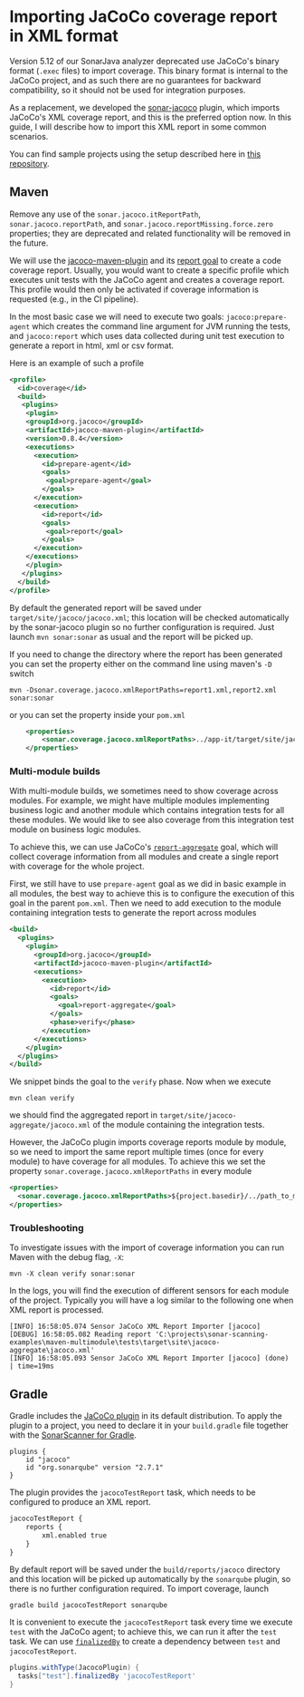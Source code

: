# Importing JaCoCo coverage report in XML format

Version 5.12 of our SonarJava analyzer deprecated use JaCoCo's binary format (`.exec` files) to import coverage. This binary format is internal to the JaCoCo project, and as such there are no guarantees for backward compatibility, so it should not be used for integration purposes.

As a replacement, we developed the [sonar-jacoco](https://docs.sonarqube.org/display/PLUG/JaCoCo+Plugin) plugin, which imports JaCoCo's XML coverage report, and this is the preferred option now. In this guide, I will describe how to import this XML report in some common scenarios.

You can find sample projects using the setup described here in [this repository](https://github.com/SonarSource/sonar-scanning-examples).

## Maven

Remove any use of the `sonar.jacoco.itReportPath`, `sonar.jacoco.reportPath`, and `sonar.jacoco.reportMissing.force.zero` properties; they are deprecated and related functionality will be removed in the future.

We will use the [jacoco-maven-plugin](https://www.jacoco.org/jacoco/trunk/doc/maven.html) and its [report goal](https://www.eclemma.org/jacoco/trunk/doc/report-mojo.html) to create a code coverage report. Usually, you would want to create a specific profile which executes unit tests with the JaCoCo agent and creates a coverage report. This profile would then only be activated if coverage information is requested (e.g., in the CI pipeline).

In the most basic case we will need to execute two goals: `jacoco:prepare-agent` which creates the command line argument for JVM running the tests, and `jacoco:report` which uses data collected during unit test execution to generate a report in html, xml or csv format.

Here is an example of such a profile

```xml
<profile>
  <id>coverage</id>
  <build>
   <plugins>
    <plugin>
    <groupId>org.jacoco</groupId>
    <artifactId>jacoco-maven-plugin</artifactId>
    <version>0.8.4</version>
    <executions>
      <execution>
        <id>prepare-agent</id>
        <goals>
         <goal>prepare-agent</goal>
        </goals>
      </execution>
      <execution>
        <id>report</id>
        <goals>
         <goal>report</goal>
        </goals>
      </execution>
    </executions>
    </plugin>
   </plugins>
  </build>
</profile>
```

By default the generated report will be saved under `target/site/jacoco/jacoco.xml`; this location will be checked automatically by the sonar-jacoco plugin so no further configuration is required. Just launch `mvn sonar:sonar` as usual and the report will be picked up.

If you need to change the directory where the report has been generated you can set the property either on the command line using maven's  `-D` switch

```shell
mvn -Dsonar.coverage.jacoco.xmlReportPaths=report1.xml,report2.xml sonar:sonar 
```

or you can set the property inside your `pom.xml`

```xml
    <properties>
        <sonar.coverage.jacoco.xmlReportPaths>../app-it/target/site/jacoco-aggregate/jacoco.xml</sonar.coverage.jacoco.xmlReportPaths>
    </properties>

```

### Multi-module builds

With multi-module builds, we sometimes need to show coverage across modules. For example, we might have multiple modules implementing business logic and another module which contains integration tests for all these modules. We would like to see also coverage from this integration test module on business logic modules.

To achieve this, we can use JaCoCo's [`report-aggregate`](https://www.jacoco.org/jacoco/trunk/doc/report-aggregate-mojo.html) goal, which will collect coverage information from all modules and create a single report with coverage for the whole project.

First, we still have to use `prepare-agent` goal as we did in basic example in all modules, the best way to achieve this is to configure the execution of this goal in the parent `pom.xml`. Then we need to add execution to the module containing integration tests to generate the report across modules

```xml
<build>
  <plugins>
    <plugin>
      <groupId>org.jacoco</groupId>
      <artifactId>jacoco-maven-plugin</artifactId>
      <executions>
        <execution>
          <id>report</id>
          <goals>
            <goal>report-aggregate</goal>
          </goals>
          <phase>verify</phase>
        </execution>
      </executions>
    </plugin>
  </plugins>
</build>
```

We snippet binds the goal to the `verify` phase. Now when we execute

```shell
mvn clean verify
```

we should find the aggregated report in `target/site/jacoco-aggregate/jacoco.xml` of the module containing the integration tests.

However, the JaCoCo plugin imports coverage reports module by module, so we need to import the same report multiple times (once for every module) to have coverage for all modules. To achieve this we set the property `sonar.coverage.jacoco.xmlReportPaths` in every module

```xml
<properties>
  <sonar.coverage.jacoco.xmlReportPaths>${project.basedir}/../path_to_module_with_report/target/site/jacoco-aggregate/jacoco.xml</sonar.coverage.jacoco.xmlReportPaths>
</properties>
```

### Troubleshooting

To investigate issues with the import of coverage information you can run Maven with the debug flag, `-X`:

```shell
mvn -X clean verify sonar:sonar 
```

In the logs, you will find the execution of different sensors for each module of the project. Typically you will have a log similar to the following one when XML report is processed.

```shell
[INFO] 16:58:05.074 Sensor JaCoCo XML Report Importer [jacoco]
[DEBUG] 16:58:05.082 Reading report 'C:\projects\sonar-scanning-examples\maven-multimodule\tests\target\site\jacoco-aggregate\jacoco.xml'
[INFO] 16:58:05.093 Sensor JaCoCo XML Report Importer [jacoco] (done) | time=19ms
```

## Gradle

Gradle includes the [JaCoCo plugin](https://docs.gradle.org/current/userguide/jacoco_plugin.html) in its default distribution. To apply the plugin to a project, you need to declare it in your `build.gradle` file together with the [SonarScanner for Gradle](https://docs.sonarqube.org/latest/analysis/scan/sonarscanner-for-gradle/).

```plaintext
plugins {
    id "jacoco"
    id "org.sonarqube" version "2.7.1"
}
```

The plugin provides the `jacocoTestReport` task, which needs to be configured to produce an XML report.

```xml
jacocoTestReport {
    reports {
        xml.enabled true
    }
}
```

By default report will be saved under the `build/reports/jacoco` directory and this location will be picked up automatically by the `sonarqube` plugin, so there is no further configuration required. To import coverage, launch

```shell
gradle build jacocoTestReport sonarqube
```

It is convenient to execute the `jacocoTestReport` task every time we execute `test` with the JaCoCo agent; to achieve this, we can run it after the `test` task. We can use [`finalizedBy`](https://docs.gradle.org/current/userguide/more_about_tasks.html#sec:finalizer_tasks) to create a dependency between `test` and `jacocoTestReport`.

```groovy
plugins.withType(JacocoPlugin) {
  tasks["test"].finalizedBy 'jacocoTestReport'
}
```
